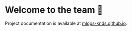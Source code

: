 # Welcome to the team 👋

Project documentation is available at [mlops-knds.github.io](https://mlops-knds.github.io/).
